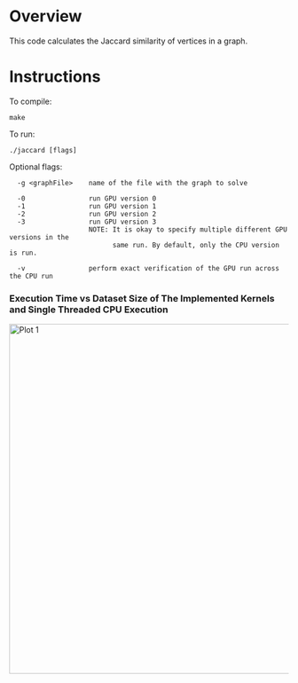 
# Overview

This code calculates the Jaccard similarity of vertices in a graph.

# Instructions

To compile:

```
make
```

To run:

```
./jaccard [flags]

```

Optional flags:

```
  -g <graphFile>    name of the file with the graph to solve

  -0                run GPU version 0
  -1                run GPU version 1
  -2                run GPU version 2
  -3                run GPU version 3
                    NOTE: It is okay to specify multiple different GPU versions in the
                          same run. By default, only the CPU version is run.

  -v                perform exact verification of the GPU run across the CPU run

```

### Execution Time vs Dataset Size of The Implemented Kernels and Single Threaded CPU Execution 
<img width="631" alt="Plot 1" src="https://user-images.githubusercontent.com/47125583/179396890-adaaba1e-f781-41a3-a649-575a30c3ebcb.png">



